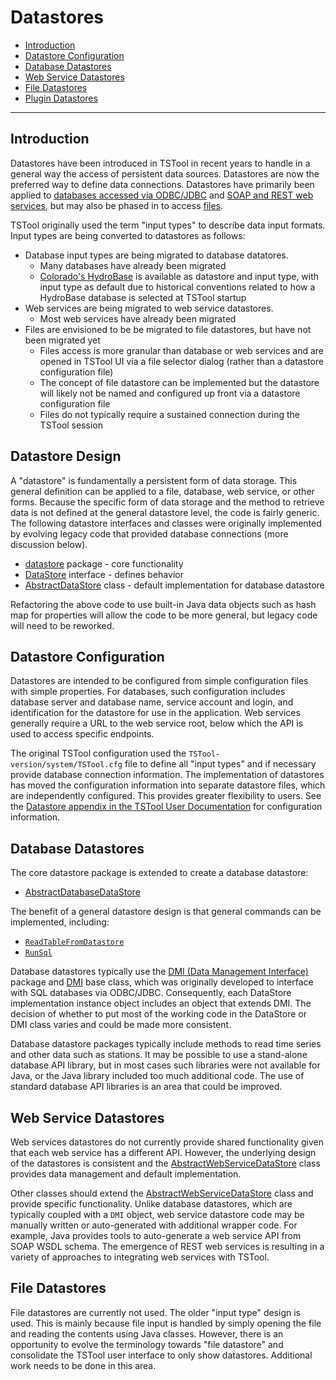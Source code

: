 # Datastores #

* [Introduction](#introduction)
* [Datastore Configuration](#datastore-configuration)
* [Database Datastores](#database-datastores)
* [Web Service Datastores](#web-service-datastores)
* [File Datastores](#file-datastores)
* [Plugin Datastores](../plugin-datastores/plugin-datastores.md)

-------------------

## Introduction ##

Datastores have been introduced in TSTool in recent years to handle in a general way the access of persistent data sources.
Datastores are now the preferred way to define data connections.
Datastores have primarily been applied to [databases accessed via ODBC/JDBC](#database-datastores) and
[SOAP and REST web services](#web-service-datastores),
but may also be phased in to access [files](#file-datastores).

TSTool originally used the term "input types" to describe data input formats.
Input types are being converted to datastores as follows:

* Database input types are being migrated to database datatores.
	+ Many databases have already been migrated
	+ [Colorado's HydroBase](https://opencdss.state.co.us/tstool/latest/doc-user/datastore-ref/CO-HydroBase/CO-HydroBase/)
	is available as datastore and input type, with input type as default due to historical conventions
	related to how a HydroBase database is selected at TSTool startup
* Web services are being migrated to web service datastores.
	+ Most web services have already been migrated
* Files are envisioned to be be migrated to file datastores, but have not been migrated yet
	+ Files access is more granular than database or web services and are opened in TSTool UI via a file selector dialog
	(rather than a datastore configuration file)
	+ The concept of file datastore can be implemented but the datastore will likely not be named and configured up front
	via a datastore configuration file
	+ Files do not typically require a sustained connection during the TSTool session
	
## Datastore Design ##

A "datastore" is fundamentally a persistent form of data storage.
This general definition can be applied to a file, database, web service, or other forms.
Because the specific form of data storage and the method to retrieve data is not defined at the general datastore level,
the code is fairly generic.
The following datastore interfaces and classes were originally implemented by evolving
legacy code that provided database connections (more discussion below).

* [datastore](https://github.com/OpenCDSS/cdss-lib-common-java/tree/master/src/riverside/datastore) package - core functionality
* [DataStore](https://github.com/OpenCDSS/cdss-lib-common-java/tree/master/src/riverside/datastore/DataStore.java) interface - defines behavior
* [AbstractDataStore](https://github.com/OpenCDSS/cdss-lib-common-java/tree/master/src/riverside/datastore/AbstractDataStore.java) class - default implementation
for database datastore

Refactoring the above code to use built-in Java data objects such as hash map for properties will allow the code to be more general,
but legacy code will need to be reworked.

## Datastore Configuration ##

Datastores are intended to be configured from simple configuration files with simple properties.
For databases, such configuration includes database server and database name,
service account and login, and identification for the datastore for use in the application.
Web services generally require a URL to the web service root, below which the API is used to access specific endpoints.

The original TSTool configuration used the `TSTool-version/system/TSTool.cfg` file to define all "input types"
and if necessary provide database connection information.
The implementation of datastores has moved the configuration information into separate datastore files,
which are independently configured.
This provides greater flexibility to users.
See the [Datastore appendix in the TSTool User Documentation](https://opencdss.state.co.us/tstool/latest/doc-user/datastore-ref/overview/)
for configuration information.

## Database Datastores ##

The core datastore package is extended to create a database datastore:

* [AbstractDatabaseDataStore](https://github.com/OpenCDSS/cdss-lib-common-java/blob/master/src/RTi/DMI/AbstractDatabaseDataStore.java)

The benefit of a general datastore design is that general commands can be implemented, including:

* [`ReadTableFromDatastore`](https://opencdss.state.co.us/tstool/latest/doc-user/command-ref/ReadTableFromDataStore/ReadTableFromDataStore/)
* [`RunSql`](https://opencdss.state.co.us/tstool/latest/doc-user/command-ref/RunSql/RunSql/)

Database datastores typically use the
[DMI (Data Management Interface)](https://github.com/OpenCDSS/cdss-lib-common-java/tree/master/src/RTi/DMI) package
and [DMI](https://github.com/OpenCDSS/cdss-lib-common-java/blob/master/src/RTi/DMI/DMI.java) base class,
which was originally developed to interface with SQL databases via ODBC/JDBC.
Consequently, each DataStore implementation instance object includes an object that extends DMI.
The decision of whether to put most of the working code in the DataStore or DMI class varies
and could be made more consistent.

Database datastore packages typically include methods to read time series and other data such as stations.
It may be possible to use a stand-alone database API library,
but in most cases such libraries were not available for Java, or the Java library included too much additional code.
The use of standard database API libraries is an area that could be improved.

## Web Service Datastores ##

Web services datastores do not currently provide shared functionality given that each web service has a different API.
However, the underlying design of the datastores is consistent and the
[AbstractWebServiceDataStore](https://github.com/OpenCDSS/cdss-lib-common-java/tree/master/src/riverside/datastore/AbstractWebServiceDataStore.java)
class provides data management and default implementation.

Other classes should extend the
[AbstractWebServiceDataStore](https://github.com/OpenCDSS/cdss-lib-common-java/tree/master/src/riverside/datastore/AbstractWebServiceDataStore.java) class
and provide specific functionality.
Unlike database datastores, which are typically coupled with a `DMI` object,
web service datastore code may be manually written or auto-generated with additional wrapper code.
For example, Java provides tools to auto-generate a web service API from SOAP WSDL schema.
The emergence of REST web services is resulting in a variety of approaches to integrating web services with TSTool.

## File Datastores ##

File datastores are currently not used.
The older "input type" design is used.
This is mainly because file input is handled by simply opening the file and reading the contents using Java classes.
However, there is an opportunity to evolve the terminology towards "file datastore"
and consolidate the TSTool user interface to only show datastores.
Additional work needs to be done in this area.
